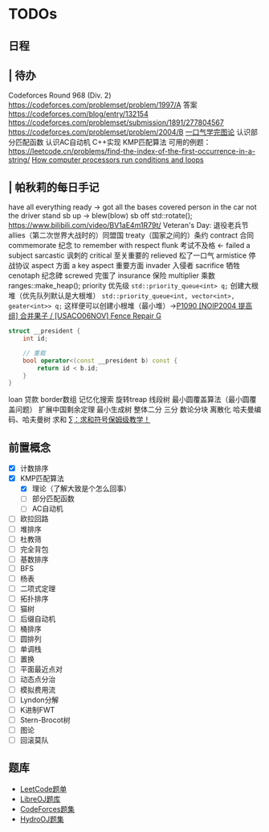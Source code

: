 # TODOs

## 日程

| 待办
--
Codeforces Round 968 (Div. 2)
https://codeforces.com/problemset/problem/1997/A 答案 https://codeforces.com/blog/entry/132154
https://codeforces.com/problemset/submission/1891/277804567
https://codeforces.com/problemset/problem/2004/B
[一口气学完图论](https://www.bilibili.com/video/BV1aE4m1R79t/)
认识部分匹配函数
认识AC自动机
C++实现 KMP匹配算法 可用的例题：https://leetcode.cn/problems/find-the-index-of-the-first-occurrence-in-a-string/
[How computer processors run conditions and loops](https://www.youtube.com/watch?v=Ui6QyzcD3_E)

| 帕秋莉的每日手记
--
have all everything ready -> got all the bases covered
person in the car not the driver
stand sb up -> blew(blow) sb off
std::rotate();
https://www.bilibili.com/video/BV1aE4m1R79t/
Veteran's Day: 退役老兵节
allies（第二次世界大战时的）同盟国
treaty（国家之间的）条约
contract 合同
commemorate 纪念 to remember with respect
flunk 考试不及格 <- failed a subject 
sarcastic 讽刺的
critical 至关重要的
relieved 松了一口气
armistice 停战协议
aspect 方面 a key aspect 重要方面
invader 入侵者
sacrifice 牺牲
cenotaph 纪念碑
screwed 完蛋了
insurance 保险
multiplier 乘数
ranges::make_heap();
priority 优先级
`std::priority_queue<int> q;` 创建大根堆（优先队列默认是大根堆）
`std::priority_queue<int, vector<int>, geater<int>> q;` 
这样便可以创建小根堆（最小堆）->[P1090 [NOIP2004 提高组] 合并果子 / [USACO06NOV] Fence Repair G](https://www.luogu.com.cn/problem/P1090)
```cpp
struct __president {
    int id;

    // 重载
    bool operator<(const __president b) const {
        return id < b.id;
    }
}
```
loan 贷款
border数组
记忆化搜索
旋转treap
线段树
最小圆覆盖算法（最小圆覆盖问题）
扩展中国剩余定理
最小生成树
整体二分
三分
数论分块
离散化
哈夫曼编码、哈夫曼树
求和 [∑：求和符号保姆级教学！](https://www.bilibili.com/video/BV1gb4y167Ma/)

## 前置概念

- [x] 计数排序
- [x] KMP匹配算法
  - [x] 理论（了解大致是个怎么回事）
  - [ ] 部分匹配函数
  - [ ] AC自动机
- [ ] 欧拉回路
- [ ] 堆排序
- [ ] 杜教筛
- [ ] 完全背包
- [ ] 基数排序
- [ ] BFS
- [ ] 杨表
- [ ] 二项式定理
- [ ] 拓扑排序
- [ ] 猫树
- [ ] 后缀自动机
- [ ] 桶排序
- [ ] 圆排列
- [ ] 单调栈
- [ ] 置换
- [ ] 平面最近点对
- [ ] 动态点分治
- [ ] 模拟费用流
- [ ] Lyndon分解
- [ ] K进制FWT
- [ ] Stern-Brocot树
- [ ] 图论
- [ ] 回滚莫队

## 题库

- [LeetCode题单](https://huxulm.github.io/lc-rating/zen)
- [LibreOJ题库](https://loj.ac/p)
- [CodeForces题集](https://codeforces.com/problemset)
- [HydroOJ题集](https://hydro.ac/p)